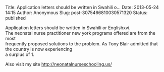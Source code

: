 Title: Application letters should be written in Swahili o...
Date: 2013-05-24 14:15
Author: Anonymous
Slug: post-3075466810030571320
Status: published

Application letters should be written in Swahili or Englishxvi.  
The neonatal nurse practitioner new york programs offered are from the most  
frequently proposed solutions to the problem. As Tony Blair admitted that the country is now experiencing  
a surplus of 1.  
  
Also visit my site <http://neonatalnurseschooling.us/>
